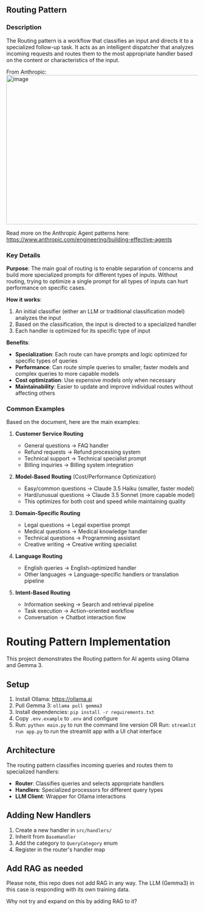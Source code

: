 ## Routing Pattern

### Description

The Routing pattern is a workflow that classifies an input and directs it to a specialized follow-up task. It acts as an intelligent dispatcher that analyzes incoming requests and routes them to the most appropriate handler based on the content or characteristics of the input.

From Anthropic:  
<img width="907" height="393" alt="image" src="https://github.com/user-attachments/assets/82456eee-0ff1-409d-a407-e7f0825cf6fc" />

Read more on the Anthropic Agent patterns here: https://www.anthropic.com/engineering/building-effective-agents

### Key Details

**Purpose**: The main goal of routing is to enable separation of concerns and build more specialized prompts for different types of inputs. Without routing, trying to optimize a single prompt for all types of inputs can hurt performance on specific cases.

**How it works**:

1. An initial classifier (either an LLM or traditional classification model) analyzes the input
2. Based on the classification, the input is directed to a specialized handler
3. Each handler is optimized for its specific type of input

**Benefits**:

- **Specialization**: Each route can have prompts and logic optimized for specific types of queries
- **Performance**: Can route simple queries to smaller, faster models and complex queries to more capable models
- **Cost optimization**: Use expensive models only when necessary
- **Maintainability**: Easier to update and improve individual routes without affecting others

### Common Examples

Based on the document, here are the main examples:

1. **Customer Service Routing**

   - General questions → FAQ handler
   - Refund requests → Refund processing system
   - Technical support → Technical specialist prompt
   - Billing inquiries → Billing system integration

2. **Model-Based Routing** (Cost/Performance Optimization)

   - Easy/common questions → Claude 3.5 Haiku (smaller, faster model)
   - Hard/unusual questions → Claude 3.5 Sonnet (more capable model)
   - This optimizes for both cost and speed while maintaining quality

3. **Domain-Specific Routing**

   - Legal questions → Legal expertise prompt
   - Medical questions → Medical knowledge handler
   - Technical questions → Programming assistant
   - Creative writing → Creative writing specialist

4. **Language Routing**

   - English queries → English-optimized handler
   - Other languages → Language-specific handlers or translation pipeline

5. **Intent-Based Routing**
   - Information seeking → Search and retrieval pipeline
   - Task execution → Action-oriented workflow
   - Conversation → Chatbot interaction flow

# Routing Pattern Implementation

This project demonstrates the Routing pattern for AI agents using Ollama and Gemma 3.

## Setup

1. Install Ollama: https://ollama.ai
2. Pull Gemma 3: `ollama pull gemma3`
3. Install dependencies: `pip install -r requirements.txt`
4. Copy `.env.example` to `.env` and configure
5. Run: `python main.py` to run the command line version
   OR
   Run: `streamlit run app.py` to run the streamlit app with a UI chat interface

## Architecture

The routing pattern classifies incoming queries and routes them to specialized handlers:

- **Router**: Classifies queries and selects appropriate handlers
- **Handlers**: Specialized processors for different query types
- **LLM Client**: Wrapper for Ollama interactions

## Adding New Handlers

1. Create a new handler in `src/handlers/`
2. Inherit from `BaseHandler`
3. Add the category to `QueryCategory` enum
4. Register in the router's handler map

## Add RAG as needed

Please note, this repo does not add RAG in any way. The LLM (Gemma3) in this case is responding with its own training data.

Why not try and expand on this by adding RAG to it?
